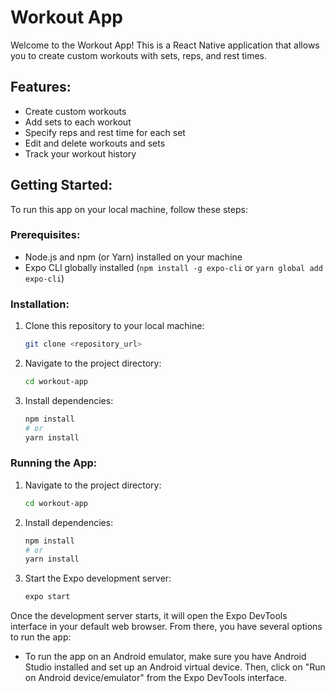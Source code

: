 # Workout App

Welcome to the Workout App! This is a React Native application that allows you to create custom workouts with sets, reps, and rest times.

## Features:

- Create custom workouts
- Add sets to each workout
- Specify reps and rest time for each set
- Edit and delete workouts and sets
- Track your workout history

## Getting Started:

To run this app on your local machine, follow these steps:

### Prerequisites:

- Node.js and npm (or Yarn) installed on your machine
- Expo CLI globally installed (`npm install -g expo-cli` or `yarn global add expo-cli`)

### Installation:

1. Clone this repository to your local machine:

    ```bash
    git clone <repository_url>
    ```

2. Navigate to the project directory:

    ```bash
    cd workout-app
    ```

3. Install dependencies:

    ```bash
    npm install
    # or
    yarn install
    ```

### Running the App:

1. Navigate to the project directory:

    ```bash
    cd workout-app
    ```

2. Install dependencies:

    ```bash
    npm install
    # or
    yarn install
    ```

3. Start the Expo development server:

    ```bash
    expo start
    ```

Once the development server starts, it will open the Expo DevTools interface in your default web browser. From there, you have several options to run the app:

- To run the app on an Android emulator, make sure you have Android Studio installed and set up an Android virtual device. Then, click on "Run on Android device/emulator" from the Expo DevTools interface.


 

